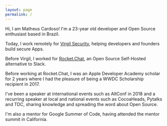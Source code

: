 ```yaml
---
layout: page
permalink: /
---
```


Hi, I am Matheus Cardoso! I'm a 23-year old developer and Open Source enthusiast based in Brazil.

Today, I work remotely for [Virgil Security](https://virgilsecurity.com), helping developers and founders build secure Apps.

Before Virgil, I worked for [Rocket.Chat](https://rocket.chat), an Open Source Self-Hosted alternative to Slack. 

Before working at Rocket.Chat, I was an Apple Developer Academy scholar for 2 years where I had the pleasure of being a WWDC Scholarship recipient in 2017.

I've been a speaker at international events such as AltConf in 2018 and a recurring speaker at local and national events such as CocoaHeads, Pytalks and TDC, sharing knowledge and spreading the word about Open Source.

I'm also a mentor for Google Summer of Code, having attended the mentor summit in California.
